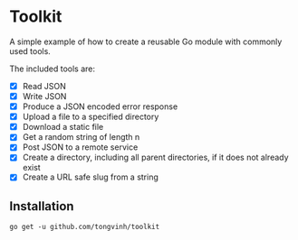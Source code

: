 # Toolkit

A simple example of how to create a reusable Go module with commonly used tools.

The included tools are:

- [X] Read JSON
- [X] Write JSON
- [X] Produce a JSON encoded error response
- [X] Upload a file to a specified directory
- [X] Download a static file
- [X] Get a random string of length n
- [X] Post JSON to a remote service
- [X] Create a directory, including all parent directories, if it does not already exist
- [X] Create a URL safe slug from a string

## Installation

`go get -u github.com/tongvinh/toolkit`